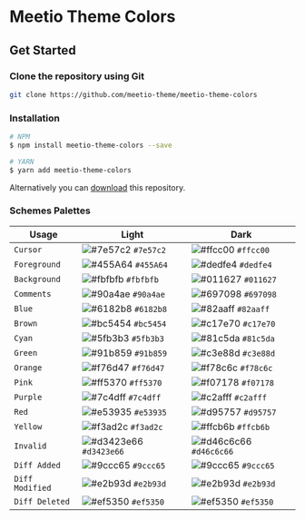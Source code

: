 # Meetio Theme Colors

## Get Started

### Clone the repository using Git

```bash
git clone https://github.com/meetio-theme/meetio-theme-colors
```

### Installation

```bash
# NPM
$ npm install meetio-theme-colors --save

# YARN
$ yarn add meetio-theme-colors
```

Alternatively you can [download](https://codeload.github.com/meetio-theme/meetio-theme-colors/zip/master) this repository.

### Schemes Palettes

| Usage           | Light                                                                         | Dark                                                                          |
| --------------- | ----------------------------------------------------------------------------- | ----------------------------------------------------------------------------- |
| `Cursor`        | ![#7e57c2](https://placehold.it/30x24/7e57c2/000000?text=%20) `#7e57c2`       | ![#ffcc00](https://placehold.it/30x24/ffcc00/000000?text=%20) `#ffcc00`       |
| `Foreground`    | ![#455A64](https://placehold.it/30x24/455A64/000000?text=%20) `#455A64`       | ![#dedfe4](https://placehold.it/30x24/dedfe4/000000?text=%20) `#dedfe4`       |
| `Background`    | ![#fbfbfb](https://placehold.it/30x24/fbfbfb/000000?text=%20) `#fbfbfb`       | ![#011627](https://placehold.it/30x24/011627/000000?text=%20) `#011627`       |
| `Comments`      | ![#90a4ae](https://placehold.it/30x24/90a4ae/000000?text=%20) `#90a4ae`       | ![#697098](https://placehold.it/30x24/697098/000000?text=%20) `#697098`       |
| `Blue`          | ![#6182b8](https://placehold.it/30x24/6182b8/000000?text=%20) `#6182b8`       | ![#82aaff](https://placehold.it/30x24/82aaff/000000?text=%20) `#82aaff`       |
| `Brown`         | ![#bc5454](https://placehold.it/30x24/bc5454/000000?text=%20) `#bc5454`       | ![#c17e70](https://placehold.it/30x24/c17e70/000000?text=%20) `#c17e70`       |
| `Cyan`          | ![#5fb3b3](https://placehold.it/30x24/5fb3b3/000000?text=%20) `#5fb3b3`       | ![#81c5da](https://placehold.it/30x24/81c5da/000000?text=%20) `#81c5da`       |
| `Green`         | ![#91b859](https://placehold.it/30x24/91b859/000000?text=%20) `#91b859`       | ![#c3e88d](https://placehold.it/30x24/c3e88d/000000?text=%20) `#c3e88d`       |
| `Orange`        | ![#f76d47](https://placehold.it/30x24/f76d47/000000?text=%20) `#f76d47`       | ![#f78c6c](https://placehold.it/30x24/f78c6c/000000?text=%20) `#f78c6c`       |
| `Pink`          | ![#ff5370](https://placehold.it/30x24/ff5370/000000?text=%20) `#ff5370`       | ![#f07178](https://placehold.it/30x24/f07178/000000?text=%20) `#f07178`       |
| `Purple`        | ![#7c4dff](https://placehold.it/30x24/7c4dff/000000?text=%20) `#7c4dff`       | ![#c2afff](https://placehold.it/30x24/c2afff/000000?text=%20) `#c2afff`       |
| `Red`           | ![#e53935](https://placehold.it/30x24/e53935/000000?text=%20) `#e53935`       | ![#d95757](https://placehold.it/30x24/d95757/000000?text=%20) `#d95757`       |
| `Yellow`        | ![#f3ad2c](https://placehold.it/30x24/f3ad2c/000000?text=%20) `#f3ad2c`       | ![#ffcb6b](https://placehold.it/30x24/ffcb6b/000000?text=%20) `#ffcb6b`       |
| `Invalid`       | ![#d3423e66](https://placehold.it/30x24/d3423e66/000000?text=%20) `#d3423e66` | ![#d46c6c66](https://placehold.it/30x24/d46c6c66/000000?text=%20) `#d46c6c66` |
| `Diff Added`    | ![#9ccc65](https://placehold.it/30x24/9ccc65/000000?text=%20) `#9ccc65`       | ![#9ccc65](https://placehold.it/30x24/9ccc65/000000?text=%20) `#9ccc65`       |
| `Diff Modified` | ![#e2b93d](https://placehold.it/30x24/e2b93d/000000?text=%20) `#e2b93d`       | ![#e2b93d](https://placehold.it/30x24/e2b93d/000000?text=%20) `#e2b93d`       |
| `Diff Deleted`  | ![#ef5350](https://placehold.it/30x24/ef5350/000000?text=%20) `#ef5350`       | ![#ef5350](https://placehold.it/30x24/ef5350/000000?text=%20) `#ef5350`       |

